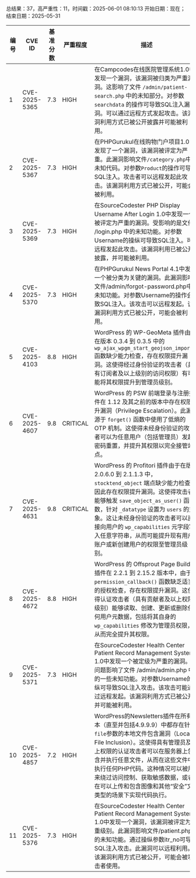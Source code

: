 总结果：37，高严重性：11，时间戳：2025-06-01 08:10:13
开始日期：现在；结束日期：2025-05-31

| 编号 | CVE ID | 基准分数 | 严重程度 | 描述 | 参考资料 |
|-----|--------|------------|----------|-------------|------------|
| 1 | CVE-2025-5365 | 7.3  | HIGH | 在Campcodes在线医院管理系统1.0中发现一个漏洞，该漏洞被归类为严重漏洞。这影响了文件 `/admin/patient-search.php` 中的未知部分。对参数 `searchdata` 的操作可导致SQL注入漏洞。可以通过远程方式发起攻击。该漏洞利用方式已被公开披露并可能被利用。 | [1]https://github.com/yuanchaoxxxxx/CVE/issues/1<br>[2]https://vuldb.com/?ctiid.310659<br>[3]https://vuldb.com/?id.310659<br>[4]https://vuldb.com/?submit.586700<br>[5]https://www.campcodes.com/ |
| 2 | CVE-2025-5367 | 7.3  | HIGH | 在PHPGurukul在线购物门户项目1.0中发现了一个漏洞，该漏洞被评定为严重。此漏洞影响文件`/category.php`中的未知代码。对参数`Product`的操作可导致SQL注入。攻击者可以远程发起此攻击。该漏洞利用方式已被公开，可能会被利用。 | [1]https://github.com/shanranne/myCVE/issues/1<br>[2]https://phpgurukul.com/<br>[3]https://vuldb.com/?ctiid.310660<br>[4]https://vuldb.com/?id.310660<br>[5]https://vuldb.com/?submit.586814 |
| 3 | CVE-2025-5369 | 7.3  | HIGH | 在SourceCodester PHP Display Username After Login 1.0中发现一个被评定为严重的漏洞。受影响的是文件 /login.php 中的未知功能。对参数Username的操纵可导致SQL注入。可以远程发起此攻击。该漏洞利用已被公开披露，并可能被利用。 | [1]https://github.com/shanranne/myCVE/issues/2<br>[2]https://vuldb.com/?ctiid.310662<br>[3]https://vuldb.com/?id.310662<br>[4]https://vuldb.com/?submit.587234<br>[5]https://www.sourcecodester.com/ |
| 4 | CVE-2025-5370 | 7.3  | HIGH | 在PHPGurukul News Portal 4.1中发现一个被分类为关键的漏洞。此漏洞影响文件/admin/forgot-password.php中的未知功能。对参数Username的操作会导致SQL注入。该攻击可以远程发起。该漏洞利用方式已被公开，可能会被利用。 | [1]https://github.com/GarminYoung/myCVE/issues/5<br>[2]https://phpgurukul.com/<br>[3]https://vuldb.com/?ctiid.310663<br>[4]https://vuldb.com/?id.310663<br>[5]https://vuldb.com/?submit.587365 |
| 5 | CVE-2025-4103 | 8.8  | HIGH | WordPress 的 WP-GeoMeta 插件由于在版本 0.3.4 到 0.3.5 中的 `wp_ajax_wpgm_start_geojson_import()` 函数缺少能力检查，存在权限提升漏洞。这使得经过身份验证的攻击者（具有订阅者及以上级别的访问权限）有可能将其权限提升到管理员级别。 | [1]https://plugins.trac.wordpress.org/browser/wp-geometa/tags/0.3.4/lib/wp-geometa-dash.php#L896<br>[2]https://wordpress.org/plugins/wp-geometa/#developers<br>[3]https://www.wordfence.com/threat-intel/vulnerabilities/id/43039f2a-b3f9-4836-8b55-e8a091b1a102?source=cve |
| 6 | CVE-2025-4607 | 9.8  | CRITICAL | WordPress 的 PSW 前端登录与注册插件在 1.12 及其之前的版本中存在权限提升漏洞（Privilege Escalation）。此漏洞源于 `forget()` 函数中使用了低熵的 OTP 机制。这使得未经身份验证的攻击者可以为任意用户（包括管理员）发起密码重置，并提升其权限以完全接管站点。 | [1]https://plugins.trac.wordpress.org/browser/psw-login-and-registration/trunk/public/class-prositegeneralfeatures-public.php#L323<br>[2]https://plugins.trac.wordpress.org/browser/psw-login-and-registration/trunk/public/class-prositegeneralfeatures-public.php#L493<br>[3]https://plugins.trac.wordpress.org/browser/psw-login-and-registration/trunk/public/class-prositegeneralfeatures-public.php#L731<br>[4]https://wordpress.org/plugins/psw-login-and-registration/#developers<br>[5]https://www.wordfence.com/threat-intel/vulnerabilities/id/a2d6e595-0682-4a41-a432-afbcb50144e8?source=cve |
| 7 | CVE-2025-4631 | 9.8  | CRITICAL | WordPress 的 Profitori 插件由于在版本 2.0.6.0 到 2.1.1.3 中，`stocktend_object` 端点缺少能力检查，因此存在权限提升漏洞。这使得攻击者能够触发 `save_object_as_user()` 函数，针对 `_datatype` 设置为 `users` 的对象。这让未经身份验证的攻击者可以直接向用户的 `wp_capabilities` 元字段写入任意字符串，从而可能提升现有用户账户或新创建用户的权限至管理员级别。 | [1]https://plugins.trac.wordpress.org/browser/profitori/tags/2.1.1.3/profitori.php#L2675<br>[2]https://plugins.trac.wordpress.org/browser/profitori/tags/2.1.1.3/profitori.php#L2679<br>[3]https://plugins.trac.wordpress.org/browser/profitori/tags/2.1.1.3/profitori.php#L2698<br>[4]https://plugins.trac.wordpress.org/browser/profitori/tags/2.1.1.3/profitori.php#L3673<br>[5]https://wordpress.org/plugins/profitori/#developers<br>[6]https://www.wordfence.com/threat-intel/vulnerabilities/id/c764811f-e9dc-4c3d-b696-5792e70ff0b6?source=cve |
| 8 | CVE-2025-4672 | 8.8  | HIGH | WordPress 的 Offsprout Page Builder 插件在 2.2.1 到 2.15.2 版本中，由于 `permission_callback()` 函数缺乏适当的授权检查，存在权限提升漏洞。这使得认证攻击者（具有贡献者及以上权限级别）能够读取、创建、更新或删除任何用户元数据，包括将其自身的 `wp_capabilities` 修改为管理员权限，从而完全提升其权限。 | [1]https://plugins.trac.wordpress.org/browser/offsprout-page-builder/tags/2.15.2/api/class-offsprout-api-extensions.php#L5<br>[2]https://plugins.trac.wordpress.org/browser/offsprout-page-builder/tags/2.15.2/api/class-offsprout-api-extensions.php#L514<br>[3]https://wordpress.org/plugins/offsprout-page-builder/#developers<br>[4]https://www.wordfence.com/threat-intel/vulnerabilities/id/9269d18d-8d83-43ff-b777-ba8f58321e9e?source=cve |
| 9 | CVE-2025-5371 | 7.3  | HIGH | 在SourceCodester Health Center Patient Record Management System 1.0中发现一个被定级为严重的漏洞。此问题影响了文件 /admin/admin.php 中的一些未知功能。对参数Username的操纵可导致SQL注入攻击。该攻击可能通过远程发起。该漏洞利用方式已被公开并可能被利用。 | [1]https://github.com/shanranne/myCVE/issues/4<br>[2]https://vuldb.com/?ctiid.310664<br>[3]https://vuldb.com/?id.310664<br>[4]https://vuldb.com/?submit.587382<br>[5]https://www.sourcecodester.com/ |
| 10 | CVE-2025-4857 | 7.2  | HIGH | WordPress的Newsletters插件在所有版本（直至并包括4.9.9.9）中都存在针对`file`参数的本地文件包含漏洞（Local File Inclusion）。这使得具有管理员及以上权限的认证攻击者可以在服务器上包含并执行任意文件，从而在这些文件中执行任何PHP代码。这种情况可以被用来绕过访问控制、获取敏感数据，或者在可以上传和包含图像和其他“安全”文件类型的场景下实现代码执行。 | [1]https://plugins.trac.wordpress.org/browser/newsletters-lite/trunk/wp-mailinglist.php#L1584<br>[2]https://plugins.trac.wordpress.org/changeset/3303758/<br>[3]https://www.wordfence.com/threat-intel/vulnerabilities/id/33c0838a-5f86-4368-8bf9-da0582acbabf?source=cve |
| 11 | CVE-2025-5376 | 7.3  | HIGH | 在SourceCodester Health Center Patient Record Management System 1.0中发现一个漏洞，该漏洞被评定为严重级别。此漏洞影响文件/patient.php中的未知功能。通过操纵参数itr_no可导致SQL注入攻击。此漏洞可以远程利用。该漏洞利用方式已被公开，可能会被攻击者使用。 | [1]https://github.com/shanranne/myCVE/issues/5<br>[2]https://vuldb.com/?ctiid.310669<br>[3]https://vuldb.com/?id.310669<br>[4]https://vuldb.com/?submit.587405<br>[5]https://www.sourcecodester.com/ |